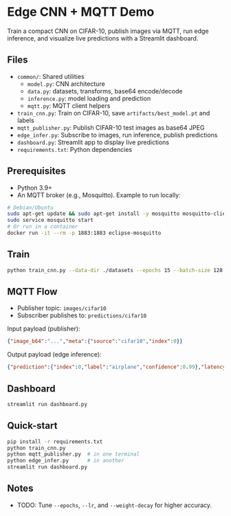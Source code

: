 # Edge CNN + MQTT Demo

Train a compact CNN on CIFAR-10, publish images via MQTT, run edge inference,
and visualize live predictions with a Streamlit dashboard.

## Files
- `common/`: Shared utilities
  - `model.py`: CNN architecture
  - `data.py`: datasets, transforms, base64 encode/decode
  - `inference.py`: model loading and prediction
  - `mqtt.py`: MQTT client helpers
- `train_cnn.py`: Train on CIFAR-10, save `artifacts/best_model.pt` and labels
- `mqtt_publisher.py`: Publish CIFAR-10 test images as base64 JPEG
- `edge_infer.py`: Subscribe to images, run inference, publish predictions
- `dashboard.py`: Streamlit app to display live predictions
- `requirements.txt`: Python dependencies

## Prerequisites
- Python 3.9+
- An MQTT broker (e.g., Mosquitto). Example to run locally:

```bash
# Debian/Ubuntu
sudo apt-get update && sudo apt-get install -y mosquitto mosquitto-clients
sudo service mosquitto start
# Or run in a container
docker run -it --rm -p 1883:1883 eclipse-mosquitto
```

## Train
```bash
python train_cnn.py --data-dir ./datasets --epochs 15 --batch-size 128 --out-dir ./artifacts
```

## MQTT Flow
- Publisher topic: `images/cifar10`
- Subscriber publishes to: `predictions/cifar10`

Input payload (publisher):
```json
{"image_b64":"...","meta":{"source":"cifar10","index":0}}
```

Output payload (edge inference):
```json
{"prediction":{"index":0,"label":"airplane","confidence":0.99},"latency_ms":5.2,"meta":{}}
```

## Dashboard
```bash
streamlit run dashboard.py
```

## Quick-start
```bash
pip install -r requirements.txt
python train_cnn.py
python mqtt_publisher.py  # in one terminal
python edge_infer.py      # in another
streamlit run dashboard.py
```

## Notes
- TODO: Tune `--epochs`, `--lr`, and `--weight-decay` for higher accuracy.